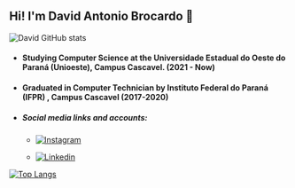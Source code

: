 
## Hi! I'm David Antonio Brocardo 👋

![David GitHub stats](https://github-readme-stats.vercel.app/api?username=DavidBrocardo&show_icons=true&theme=dracula&count_private=true)

* #### Studying Computer Science at the Universidade Estadual do Oeste do Paraná (Unioeste), Campus Cascavel. (2021 - Now)

* #### Graduated in Computer Technician by Instituto Federal do Paraná (IFPR) , Campus Cascavel  (2017-2020)

* ##### **Social media links and accounts:**

  - [![Instagram](https://img.shields.io/badge/Instagram-E4405F?style=for-the-badge&logo=instagram&logoColor=white)](https://www.instagram.com/brocardo_david/)

  - [![Linkedin](https://img.shields.io/badge/LinkedIn-0077B5?style=for-the-badge&logo=linkedin&logoColor=white)](https://www.linkedin.com/in/david-antonio-brocardo-8712bb1b6/)

[![Top Langs](https://github-readme-stats.vercel.app/api/top-langs/?username=DavidBrocardo&langs_count=8)](https://github.com/DavidBrocardo/github-readme-stats)
